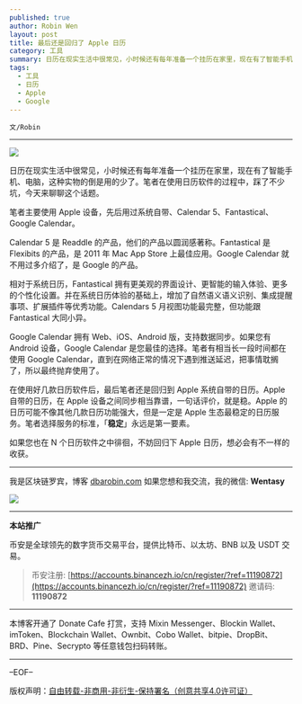 ```yaml
---
published: true
author: Robin Wen
layout: post
title: 最后还是回归了 Apple 日历
category: 工具
summary: 日历在现实生活中很常见，小时候还有每年准备一个挂历在家里，现在有了智能手机、电脑，这种实物的倒是用的少了。笔者在使用日历软件的过程中，踩了不少坑，今天来聊聊这个话题。在使用好几款日历软件后，最后笔者还是回归到 Apple 系统自带的日历。Apple 自带的日历，在 Apple 设备之间同步相当靠谱，一句话评价，就是稳。Apple 的日历可能不像其他几款日历功能强大，但是一定是 Apple 生态最稳定的日历服务。笔者选择服务的标准，「稳定」永远是第一要素。如果您也在 N 个日历软件之中徘徊，不妨回归下 Apple 日历，想必会有不一样的收获。
tags:
  - 工具
  - 日历
  - Apple
  - Google
---
```


`文/Robin`

***

![](https://cdn.dbarobin.com/r8ite6w.png)

日历在现实生活中很常见，小时候还有每年准备一个挂历在家里，现在有了智能手机、电脑，这种实物的倒是用的少了。笔者在使用日历软件的过程中，踩了不少坑，今天来聊聊这个话题。

笔者主要使用 Apple 设备，先后用过系统自带、Calendar 5、Fantastical、Google Calendar。

Calendar 5 是 Readdle 的产品，他们的产品以圆润感著称。Fantastical 是 Flexibits 的产品，是 2011 年 Mac App Store 上最佳应用。Google Calendar 就不用过多介绍了，是 Google 的产品。

相对于系统日历，Fantastical 拥有更美观的界面设计、更智能的输入体验、更多的个性化设置。并在系统日历体验的基础上，增加了自然语义语义识别、集成提醒事项、扩展插件等优秀功能。Calendars 5 月视图功能最完整，但功能跟 Fantastical 大同小异。

Google Calendar 拥有 Web、iOS、Android 版，支持数据同步。如果您有 Android 设备，Google Calendar 是您最佳的选择。笔者有相当长一段时间都在使用 Google Calendar，直到在网络正常的情况下遇到推送延迟，把事情耽搁了，所以最终抛弃使用了。

在使用好几款日历软件后，最后笔者还是回归到 Apple 系统自带的日历。Apple 自带的日历，在 Apple 设备之间同步相当靠谱，一句话评价，就是稳。Apple 的日历可能不像其他几款日历功能强大，但是一定是 Apple 生态最稳定的日历服务。笔者选择服务的标准，「**稳定**」永远是第一要素。

如果您也在 N 个日历软件之中徘徊，不妨回归下 Apple 日历，想必会有不一样的收获。

***

我是区块链罗宾，博客 [dbarobin.com](https://dbarobin.com/)
如果您想和我交流，我的微信: **Wentasy**

![](https://cdn.dbarobin.com/v4yywe2.png)

***

**本站推广**

币安是全球领先的数字货币交易平台，提供比特币、以太坊、BNB 以及 USDT 交易。

> 币安注册: [https://accounts.binancezh.io/cn/register/?ref=11190872](https://accounts.binancezh.io/cn/register/?ref=11190872)
> 邀请码: **11190872**

***

本博客开通了 Donate Cafe 打赏，支持 Mixin Messenger、Blockin Wallet、imToken、Blockchain Wallet、Ownbit、Cobo Wallet、bitpie、DropBit、BRD、Pine、Secrypto 等任意钱包扫码转账。

<center>
    <div class="--donate-button"
         data-button-id="f8b9df0d-af9a-460d-8258-d3f435445075"
    ></div>
</center>

***

–EOF–

版权声明：[自由转载-非商用-非衍生-保持署名（创意共享4.0许可证）](http://creativecommons.org/licenses/by-nc-nd/4.0/deed.zh)